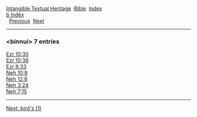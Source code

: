 [Intangible Textual Heritage](../../index)  [Bible](../index) 
[Index](index)   
[b Index](_b_)  
  [Previous](c01446)  [Next](c01448) 

------------------------------------------------------------------------

### &lt;binnui&gt; 7 entries

[Ezr 10:30](../kjv/ezr010.htm#030)  
[Ezr 10:38](../kjv/ezr010.htm#038)  
[Ezr 8:33](../kjv/ezr008.htm#033)  
[Neh 10:9](../kjv/neh010.htm#009)  
[Neh 12:8](../kjv/neh012.htm#008)  
[Neh 3:24](../kjv/neh003.htm#024)  
[Neh 7:15](../kjv/neh007.htm#015)  

------------------------------------------------------------------------

[Next: bird's (1)](c01448)
